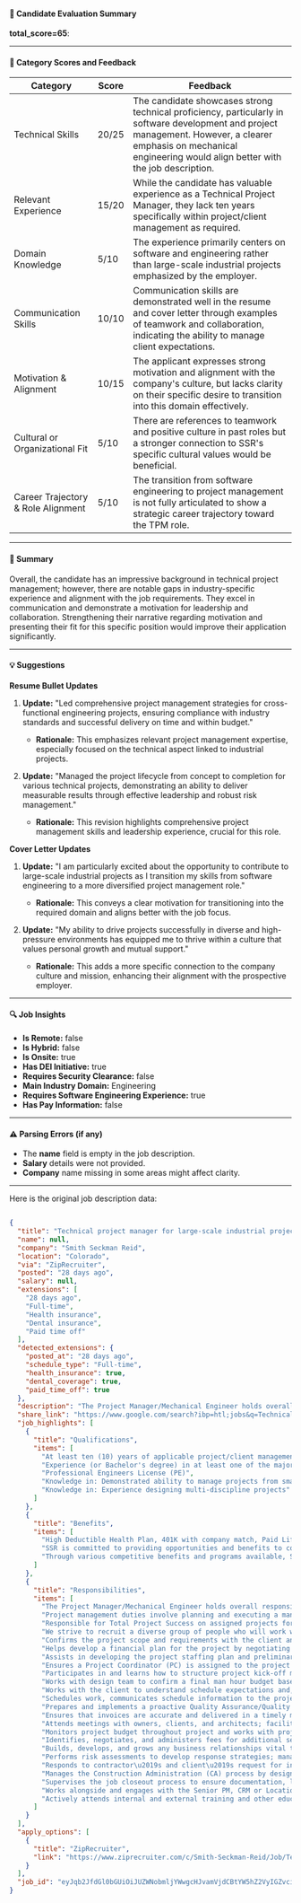 #### 📄 Candidate Evaluation Summary  
**total_score=65**:  

---

#### 🎯 Category Scores and Feedback

| Category                        | Score   | Feedback                                                                                                                                                  |
|--------------------------------|---------|----------------------------------------------------------------------------------------------------------------------------------------------------------|
| Technical Skills               | 20/25   | The candidate showcases strong technical proficiency, particularly in software development and project management. However, a clearer emphasis on mechanical engineering would align better with the job description.                       |
| Relevant Experience             | 15/20   | While the candidate has valuable experience as a Technical Project Manager, they lack ten years specifically within project/client management as required.                                                                       |
| Domain Knowledge                | 5/10    | The experience primarily centers on software and engineering rather than large-scale industrial projects emphasized by the employer.                                                              |
| Communication Skills            | 10/10   | Communication skills are demonstrated well in the resume and cover letter through examples of teamwork and collaboration, indicating the ability to manage client expectations.                    |
| Motivation & Alignment          | 10/15   | The applicant expresses strong motivation and alignment with the company's culture, but lacks clarity on their specific desire to transition into this domain effectively.                      |
| Cultural or Organizational Fit  | 5/10    | There are references to teamwork and positive culture in past roles but a stronger connection to SSR's specific cultural values would be beneficial.                                            |
| Career Trajectory & Role Alignment | 5/10    | The transition from software engineering to project management is not fully articulated to show a strategic career trajectory toward the TPM role.                                                    |

---

#### 🧾 Summary

Overall, the candidate has an impressive background in technical project management; however, there are notable gaps in industry-specific experience and alignment with the job requirements. They excel in communication and demonstrate a motivation for leadership and collaboration. Strengthening their narrative regarding motivation and presenting their fit for this specific position would improve their application significantly.

---

#### 💡 Suggestions

**Resume Bullet Updates**  
1. **Update:** "Led comprehensive project management strategies for cross-functional engineering projects, ensuring compliance with industry standards and successful delivery on time and within budget."
   - **Rationale:** This emphasizes relevant project management expertise, especially focused on the technical aspect linked to industrial projects.

2. **Update:** "Managed the project lifecycle from concept to completion for various technical projects, demonstrating an ability to deliver measurable results through effective leadership and robust risk management."
   - **Rationale:** This revision highlights comprehensive project management skills and leadership experience, crucial for this role.

**Cover Letter Updates**  
1. **Update:** "I am particularly excited about the opportunity to contribute to large-scale industrial projects as I transition my skills from software engineering to a more diversified project management role."
   - **Rationale:** This conveys a clear motivation for transitioning into the required domain and aligns better with the job focus.

2. **Update:** "My ability to drive projects successfully in diverse and high-pressure environments has equipped me to thrive within a culture that values personal growth and mutual support."
   - **Rationale:** This adds a more specific connection to the company culture and mission, enhancing their alignment with the prospective employer.

---

#### 🔍 Job Insights

- **Is Remote:** false  
- **Is Hybrid:** false  
- **Is Onsite:** true  
- **Has DEI Initiative:** true  
- **Requires Security Clearance:** false  
- **Main Industry Domain:** Engineering  
- **Requires Software Engineering Experience:** true  
- **Has Pay Information:** false  

---

#### ⚠️ Parsing Errors (if any)

- The **name** field is empty in the job description. 
- **Salary** details were not provided. 
- **Company** name missing in some areas might affect clarity. 

---

Here is the original job description data:

```json

{
  "title": "Technical project manager for large-scale industrial projects",
  "name": null,
  "company": "Smith Seckman Reid",
  "location": "Colorado",
  "via": "ZipRecruiter",
  "posted": "28 days ago",
  "salary": null,
  "extensions": [
    "28 days ago",
    "Full-time",
    "Health insurance",
    "Dental insurance",
    "Paid time off"
  ],
  "detected_extensions": {
    "posted_at": "28 days ago",
    "schedule_type": "Full-time",
    "health_insurance": true,
    "dental_coverage": true,
    "paid_time_off": true
  },
  "description": "The Project Manager/Mechanical Engineer holds overall responsibility for assigned projects of low to medium scope and complexity. Project management duties involve planning and executing a management plan specific to each project, delivering quality products and services to the client in a timely manner, managing project financials, and serving as the primary contact between the SSR project team and the client. Responsible for Total Project Success on assigned projects for all results related to people, product, and profit.\nBenefits\nHigh Deductible Health Plan, 401K with company match, Paid Life Insurance, Highest HSA Contribution, Wellness program, Long term disability leave, Short term disability leave, Educational Tuition Reimbursement, Dental insurance, Vision insurance, Accrued paid time off, Flex Spending Account (FSA), AND MORE. See full list here: https://www.ssr-inc.com/life-at-ssr/colleague-benefits\nCulture\nSSR is committed to providing opportunities and benefits to colleagues that promote living fully.\n\nRelationships are of great importance to SSR. We strive to recruit a diverse group of people who will work well with our team and our clients. We offer an environment that encourages individuals to pursue their hobbies and personal interests by promoting a healthy balance between life and work.\nWe are always looking for people who are hard-working and innovative, with a desire to better themselves and their colleagues.\n\nThrough various competitive benefits and programs available, SSR supports the health, well-being, and personal growth of its employees. SSR is a 2019 A/E/C Building a Better World Award Winner which recognizes our commitment to community outreach and improvement.\n\nWe feel that SSR is a great place, but don\u2019t take our word for it, See what our colleagues are saying at www.ssr-inc.com/life-at-ssr.\n\nWhy Choose SSR? Look at our Twitter, Facebook and LinkedIn pages to discover more.\nWe are Certified \"Great Place to Work\"\n\nhttp://www.greatplacetowork.com/certified-company/1001559\n\nResponsibilities\n\u2022 Confirms the project scope and requirements with the client and other stakeholders, working with the Client Relationship Manager (CRM) or Location Leader as needed\n\u2022 Helps develop a financial plan for the project by negotiating fees and contracts as may be appropriate, preparing the proposal letter, and participating in the man hour budgeting process; works with CRM or Location Leader as applicable\n\u2022 Assists in developing the project staffing plan and preliminary man hour budget with the Senior Project Manager (PM), CRM, Department Head, or Location Leader as applicable\n\u2022 Ensures a Project Coordinator (PC) is assigned to the project and works with the PC to have the client fill out the BIM Questionnaire to ensure proper model set up, model information flow, and management\n\u2022 Participates in and learns how to structure project kick-off meetings to convey project scope, client expectations and standards, man hour budgets, etc.\n\u2022 Works with design team to confirm a final man hour budget based on discipline work plans that identify tasks and hours to complete\n\u2022 Works with the client to understand schedule expectations and, with team input, proposes interim milestones to the schedule for proper information flow, adjusting as necessary throughout the project\n\u2022 Schedules work, communicates schedule information to the project team, monitors manpower requirements, and assists in updating eResource with current man hour projections\n\u2022 Prepares and implements a proactive Quality Assurance/Quality Control (QA/QC) plan for projects\n\u2022 Ensures that invoices are accurate and delivered in a timely manner, monitors and participates in collections of account receivables, and updates the projected monthly revenue earnings for each project\n\u2022 Attends meetings with owners, clients, and architects; facilitates communication between clients and the project team; and documents important issues\n\u2022 Monitors project budget throughout project and works with project team to schedule work in accordance with man hour budgets\n\u2022 Identifies, negotiates, and administers fees for additional services as needed\n\u2022 Builds, develops, and grows any business relationships vital to the success of the project and engages in business development activities with the current client base\n\u2022 Performs risk assessments to develop response strategies; manages risks throughout the project\n\u2022 Responds to contractor\u2019s and client\u2019s request for information quickly and efficiently\n\u2022 Manages the Construction Administration (CA) process by designating CA personnel to ensure building systems are installed consistent with the design and predetermined quality standards\n\u2022 Supervises the job closeout process to ensure documentation, lessons learned, and filings are complete\n\u2022 Works alongside and engages with the Senior PM, CRM or Location Leader to increase knowledge of project scope, budgeting, and revenue projections\n\u2022 Actively attends internal and external training and other educational opportunities to obtain knowledge in necessary technical areas\n\nRequirements\nAt least ten (10) years of applicable project/client management experience\nExperience (or Bachelor's degree) in at least one of the major technical disciplines practiced by the firm\nProfessional Engineers License (PE)\nKnowledge in: Demonstrated ability to manage projects from small to large scope and complexity\nKnowledge in: Experience designing multi-discipline projects\nEqual Opportunity Employer\nSmith Seckman Reid provides equal employment opportunities to all employees and applicants for employment and prohibits discrimination and harassment of any type without regard to race, color, religion, age, sex, national origin, disability status, genetics, protected veteran status, sexual orientation, gender identity or expression, or any other characteristic protected by federal, state or local laws.\n\nRequisition #ckbwbkh0o38tk0oo2gc4l9tk0",
  "share_link": "https://www.google.com/search?ibp=htl;jobs&q=Technical+Project+Manager&htidocid=EdzyVzt2fs_1jN2kAAAAAA%3D%3D&hl=en-US&shndl=37&shmd=H4sIAAAAAAAA_0WOsQrCMBCGce0jOMjNQhsRXHR0EBxt93JNzyQ1zYXcCX0vX9A6ufzL98H3V59N1XVkfQoWI-TCE1mFGRM6KvDkAhGLo1pWTBDS-BYt4a8K1HDnAYSwWA-c4MbsIm0vXjXL2RiR2DhR1GAby7PhRAMvZuJBftOLx0I5olJ_PB2WJie337VzUA8t2dd6BR4UxrUNV45ccOQv9gUp1bYAAAA&shmds=v1_AQbUm967tx3lSF7h02fDlhNRztvbr9oqdI1VCUDUCecgXjz5vA&source=sh/x/job/li/m1/1#fpstate=tldetail&htivrt=jobs&htiq=Technical+Project+Manager&htidocid=EdzyVzt2fs_1jN2kAAAAAA%3D%3D",
  "job_highlights": [
    {
      "title": "Qualifications",
      "items": [
        "At least ten (10) years of applicable project/client management experience",
        "Experience (or Bachelor's degree) in at least one of the major technical disciplines practiced by the firm",
        "Professional Engineers License (PE)",
        "Knowledge in: Demonstrated ability to manage projects from small to large scope and complexity",
        "Knowledge in: Experience designing multi-discipline projects"
      ]
    },
    {
      "title": "Benefits",
      "items": [
        "High Deductible Health Plan, 401K with company match, Paid Life Insurance, Highest HSA Contribution, Wellness program, Long term disability leave, Short term disability leave, Educational Tuition Reimbursement, Dental insurance, Vision insurance, Accrued paid time off, Flex Spending Account (FSA), AND MORE",
        "SSR is committed to providing opportunities and benefits to colleagues that promote living fully",
        "Through various competitive benefits and programs available, SSR supports the health, well-being, and personal growth of its employees"
      ]
    },
    {
      "title": "Responsibilities",
      "items": [
        "The Project Manager/Mechanical Engineer holds overall responsibility for assigned projects of low to medium scope and complexity",
        "Project management duties involve planning and executing a management plan specific to each project, delivering quality products and services to the client in a timely manner, managing project financials, and serving as the primary contact between the SSR project team and the client",
        "Responsible for Total Project Success on assigned projects for all results related to people, product, and profit",
        "We strive to recruit a diverse group of people who will work well with our team and our clients",
        "Confirms the project scope and requirements with the client and other stakeholders, working with the Client Relationship Manager (CRM) or Location Leader as needed",
        "Helps develop a financial plan for the project by negotiating fees and contracts as may be appropriate, preparing the proposal letter, and participating in the man hour budgeting process; works with CRM or Location Leader as applicable",
        "Assists in developing the project staffing plan and preliminary man hour budget with the Senior Project Manager (PM), CRM, Department Head, or Location Leader as applicable",
        "Ensures a Project Coordinator (PC) is assigned to the project and works with the PC to have the client fill out the BIM Questionnaire to ensure proper model set up, model information flow, and management",
        "Participates in and learns how to structure project kick-off meetings to convey project scope, client expectations and standards, man hour budgets, etc",
        "Works with design team to confirm a final man hour budget based on discipline work plans that identify tasks and hours to complete",
        "Works with the client to understand schedule expectations and, with team input, proposes interim milestones to the schedule for proper information flow, adjusting as necessary throughout the project",
        "Schedules work, communicates schedule information to the project team, monitors manpower requirements, and assists in updating eResource with current man hour projections",
        "Prepares and implements a proactive Quality Assurance/Quality Control (QA/QC) plan for projects",
        "Ensures that invoices are accurate and delivered in a timely manner, monitors and participates in collections of account receivables, and updates the projected monthly revenue earnings for each project",
        "Attends meetings with owners, clients, and architects; facilitates communication between clients and the project team; and documents important issues",
        "Monitors project budget throughout project and works with project team to schedule work in accordance with man hour budgets",
        "Identifies, negotiates, and administers fees for additional services as needed",
        "Builds, develops, and grows any business relationships vital to the success of the project and engages in business development activities with the current client base",
        "Performs risk assessments to develop response strategies; manages risks throughout the project",
        "Responds to contractor\u2019s and client\u2019s request for information quickly and efficiently",
        "Manages the Construction Administration (CA) process by designating CA personnel to ensure building systems are installed consistent with the design and predetermined quality standards",
        "Supervises the job closeout process to ensure documentation, lessons learned, and filings are complete",
        "Works alongside and engages with the Senior PM, CRM or Location Leader to increase knowledge of project scope, budgeting, and revenue projections",
        "Actively attends internal and external training and other educational opportunities to obtain knowledge in necessary technical areas"
      ]
    }
  ],
  "apply_options": [
    {
      "title": "ZipRecruiter",
      "link": "https://www.ziprecruiter.com/c/Smith-Seckman-Reid/Job/Technical-project-manager-for-large-scale-industrial-projects/-in-Englewood,CO?jid=233dff4b54b97c0c&utm_campaign=google_jobs_apply&utm_source=google_jobs_apply&utm_medium=organic"
    }
  ],
  "job_id": "eyJqb2JfdGl0bGUiOiJUZWNobmljYWwgcHJvamVjdCBtYW5hZ2VyIGZvciBsYXJnZS1zY2FsZSBpbmR1c3RyaWFsIHByb2plY3RzIiwiY29tcGFueV9uYW1lIjoiU21pdGggU2Vja21hbiBSZWlkIiwiYWRkcmVzc19jaXR5IjoiQ29sb3JhZG8iLCJodGlkb2NpZCI6IkVkenlWenQyZnNfMWpOMmtBQUFBQUE9PSIsInV1bGUiOiJ3K0NBSVFJQ0lOVlc1cGRHVmtJRk4wWVhSbGN3In0="
}